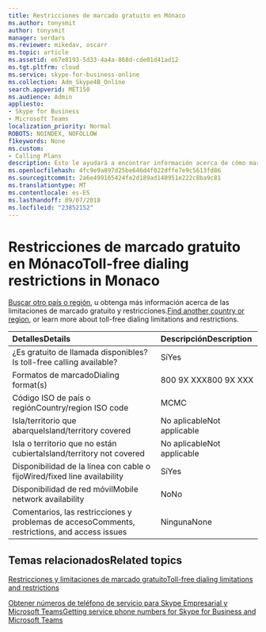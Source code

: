 ```yaml
---
title: Restricciones de marcado gratuito en Mónaco
ms.author: tonysmit
author: tonysmit
manager: serdars
ms.reviewer: mikedav, oscarr
ms.topic: article
ms.assetid: e67e8193-5d33-4a4a-868d-cde01d41ad12
ms.tgt.pltfrm: cloud
ms.service: skype-for-business-online
ms.collection: Adm_Skype4B_Online
search.appverid: MET150
ms.audience: Admin
appliesto:
- Skype for Business
- Microsoft Teams
localization_priority: Normal
ROBOTS: NOINDEX, NOFOLLOW
f1keywords: None
ms.custom:
- Calling Plans
description: Esto le ayudará a encontrar información acerca de cómo marcar los números de pago libre en cada país o región. Después de seleccionar el país o región, le llevará a una página específica de país que contiene detalles específicos, las restricciones y límites para la disponibilidad del servicio gratuito donde está disponible un servicio gratuito. El formato de marcado o formatos mostrará los códigos de acceso necesarios dentro de cada país o región para marcar el número de teléfono gratuito.
ms.openlocfilehash: 4fc9e9a897d25be646d4f022dffe7e9c5613fd86
ms.sourcegitcommit: 2a6e499165424fe2d189ad140951e222c8ba9c81
ms.translationtype: MT
ms.contentlocale: es-ES
ms.lasthandoff: 09/07/2018
ms.locfileid: "23852152"
---
```

# <a name="toll-free-dialing-restrictions-in-monaco"></a><span data-ttu-id="b81b5-105">Restricciones de marcado gratuito en Mónaco</span><span class="sxs-lookup"><span data-stu-id="b81b5-105">Toll-free dialing restrictions in Monaco</span></span>

<span data-ttu-id="b81b5-106">[Buscar otro país o región](../toll-free-dialing-limitations-and-restrictions.md), u obtenga más información acerca de las limitaciones de marcado gratuito y restricciones.</span><span class="sxs-lookup"><span data-stu-id="b81b5-106">[Find another country or region](../toll-free-dialing-limitations-and-restrictions.md), or learn more about toll-free dialing limitations and restrictions.</span></span>


|<span data-ttu-id="b81b5-107">**Detalles**</span><span class="sxs-lookup"><span data-stu-id="b81b5-107">**Details**</span></span>|<span data-ttu-id="b81b5-108">**Descripción**</span><span class="sxs-lookup"><span data-stu-id="b81b5-108">**Description**</span></span>|
|:-----|:-----|
|<span data-ttu-id="b81b5-109">¿Es gratuito de llamada disponibles?</span><span class="sxs-lookup"><span data-stu-id="b81b5-109">Is toll-free calling available?</span></span>  <br/> |<span data-ttu-id="b81b5-110">Sí</span><span class="sxs-lookup"><span data-stu-id="b81b5-110">Yes</span></span>  <br/> |
|<span data-ttu-id="b81b5-111">Formatos de marcado</span><span class="sxs-lookup"><span data-stu-id="b81b5-111">Dialing format(s)</span></span>  <br/> |<span data-ttu-id="b81b5-112">800 9X XXX</span><span class="sxs-lookup"><span data-stu-id="b81b5-112">800 9X XXX</span></span>  <br/> |
|<span data-ttu-id="b81b5-113">Código ISO de país o región</span><span class="sxs-lookup"><span data-stu-id="b81b5-113">Country/region ISO code</span></span>  <br/> |<span data-ttu-id="b81b5-114">MC</span><span class="sxs-lookup"><span data-stu-id="b81b5-114">MC</span></span>  <br/> |
|<span data-ttu-id="b81b5-115">Isla/territorio que abarque</span><span class="sxs-lookup"><span data-stu-id="b81b5-115">Island/territory covered</span></span>  <br/> |<span data-ttu-id="b81b5-116">No aplicable</span><span class="sxs-lookup"><span data-stu-id="b81b5-116">Not applicable</span></span>  <br/> |
|<span data-ttu-id="b81b5-117">Isla o territorio que no están cubierta</span><span class="sxs-lookup"><span data-stu-id="b81b5-117">Island/territory not covered</span></span>  <br/> |<span data-ttu-id="b81b5-118">No aplicable</span><span class="sxs-lookup"><span data-stu-id="b81b5-118">Not applicable</span></span>  <br/> |
|<span data-ttu-id="b81b5-119">Disponibilidad de la línea con cable o fijo</span><span class="sxs-lookup"><span data-stu-id="b81b5-119">Wired/fixed line availability</span></span>  <br/> |<span data-ttu-id="b81b5-120">Sí</span><span class="sxs-lookup"><span data-stu-id="b81b5-120">Yes</span></span>  <br/> |
|<span data-ttu-id="b81b5-121">Disponibilidad de red móvil</span><span class="sxs-lookup"><span data-stu-id="b81b5-121">Mobile network availability</span></span>  <br/> |<span data-ttu-id="b81b5-122">No</span><span class="sxs-lookup"><span data-stu-id="b81b5-122">No</span></span>  <br/> |
|<span data-ttu-id="b81b5-123">Comentarios, las restricciones y problemas de acceso</span><span class="sxs-lookup"><span data-stu-id="b81b5-123">Comments, restrictions, and access issues</span></span>  <br/> |<span data-ttu-id="b81b5-124">Ninguna</span><span class="sxs-lookup"><span data-stu-id="b81b5-124">None</span></span>  <br/> |
   
## <a name="related-topics"></a><span data-ttu-id="b81b5-125">Temas relacionados</span><span class="sxs-lookup"><span data-stu-id="b81b5-125">Related topics</span></span>

[<span data-ttu-id="b81b5-126">Restricciones y limitaciones de marcado gratuito</span><span class="sxs-lookup"><span data-stu-id="b81b5-126">Toll-free dialing limitations and restrictions</span></span>](../toll-free-dialing-limitations-and-restrictions.md)

[<span data-ttu-id="b81b5-127">Obtener números de teléfono de servicio para Skype Empresarial y Microsoft Teams</span><span class="sxs-lookup"><span data-stu-id="b81b5-127">Getting service phone numbers for Skype for Business and Microsoft Teams</span></span>](/skypeforbusiness/what-is-phone-system-in-office-365/getting-service-phone-numbers)

  
 